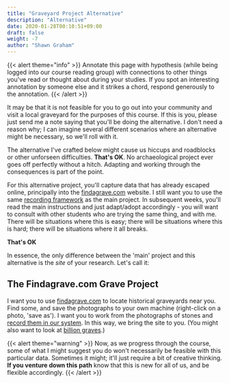 ```yaml
---
title: "Graveyard Project Alternative"
description: "Alternative"
date: 2020-01-28T00:10:51+09:00
draft: false
weight: -7
author: "Shawn Graham"
---
```

{{< alert theme="info" >}}
Annotate this page with hypothesis (while being logged into our course reading group) with connections to other things you've read or thought about during your studies. If you spot an interesting annotation by someone else and it strikes a chord, respond generously to the annotation.
{{< /alert >}}

It may be that it is not feasible for you to go out into your community and visit a local graveyard for the purposes of this course. If this is you, please just send me a note saying that you'll be doing the alternative. I don't need a reason why; I can imagine several different scenarios where an alternative might be necessary, so we'll roll with it.

The alternative I've crafted below might cause us hiccups and roadblocks or other unforseen difficulties. **That's OK**. No archaeological project ever goes off perfectly without a hitch. Adapting and working through the consequences is part of the point.

For this alternative project, you'll capture data that has already escaped online, principally into the [findagrave.com](https://findagrave.com) website. I still want you to use the same [recording framework](/week/2/do-the-project) as the main project. In subsequent weeks, you'll read the main instructions and just adapt/adopt accordingly - you will want to consult with other students who are trying the same thing, and with me. There will be situations where this is easy; there will be situations where this is hard; there will be situations where it all breaks.

**That's OK**

In essence, the only difference between the 'main' project and this alternative is the _site_ of your research. Let's call it:

## The Findagrave.com Grave Project

I want you to use [findagrave.com](https://findagrave.com) to locate historical graveyards near you. Find some, and save the photographs to your own machine (right-click on a photo, 'save as'). I want you to work from the photographs of stones and [record them in our system](/week/2/do-the-project). In this way, we bring the site to you. (You might also want to look at [billion graves](https://billiongraves.com/).)

{{< alert theme="warning" >}}
Now, as we progress through the course, some of what I might suggest you do won't necessarily be feasible with this particular data. Sometimes it might; it'll just require a bit of creative thinking. **If you venture down this path** know that this is new for all of us, and be flexible accordingly. 
{{< /alert >}}
